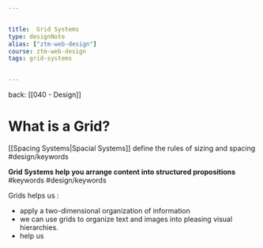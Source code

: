 ```yaml
---


title:  Grid Systems
type: designNote
alias: ["ztm-web-design"]
course: ztm-web-design
tags: grid-systems


---
```

back: [[040 - Design]]



# What is a Grid?

[[Spacing Systems|Spacial Systems]] define the rules of sizing and spacing #design/keywords 

**Grid Systems help you arrange content into structured propositions** #keywords #design/keywords


Grids helps us :
- apply a two-dimensional organization of information
- we can use grids to organize text and images into pleasing visual hierarchies.
- help us